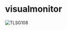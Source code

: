 # visualmonitor
![TLSG108](https://github.com/ossiansunny/visualmonitor/assets/121790544/75317379-d227-440e-a8f1-94984ca00402)
